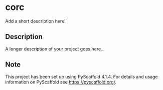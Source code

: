 # corc

Add a short description here!


## Description

A longer description of your project goes here...


<!-- pyscaffold-notes -->

## Note

This project has been set up using PyScaffold 4.1.4. For details and usage
information on PyScaffold see https://pyscaffold.org/.
